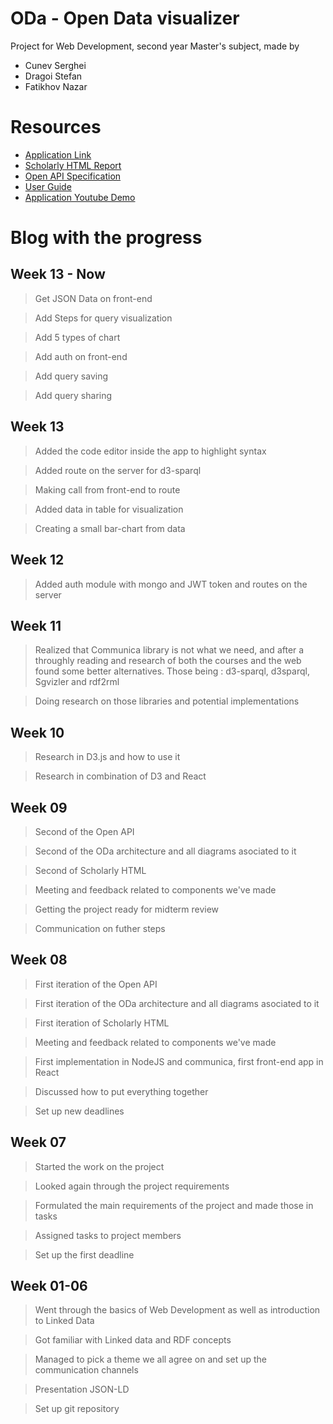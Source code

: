 # ODa - Open Data visualizer

Project for Web Development, second year Master's subject, made by 
- Cunev Serghei
- Dragoi Stefan
- Fatikhov Nazar

# Resources
- [Application Link](https://theia-oda.netlify.app/)
- [Scholarly HTML Report](https://theia-oda-specifications.netlify.app/)
- [Open API Specification](https://theia-oda-scholarly.netlify.app/)
- [User Guide](https://theia-oda-user-guide.netlify.app/)
- [Application Youtube Demo](https://www.youtube.com/watch?v=nmy383BuR-4)

# Blog with the progress

## Week 13 - Now

> Get JSON Data on front-end

> Add Steps for query visualization

> Add 5 types of chart

> Add auth on front-end

> Add query saving

> Add query sharing

## Week 13

> Added the code editor inside the app to highlight syntax

> Added route on the server for d3-sparql

> Making call from front-end to route

> Added data in table for visualization

> Creating a small bar-chart from data

## Week 12

>Added auth module with mongo and JWT token and routes on the server

## Week 11

> Realized that Communica library is not what we need, and after a throughly reading and research of both the courses and the web found some better alternatives. Those being : d3-sparql, d3sparql, Sgvizler and rdf2rml

> Doing research on those libraries and potential implementations

## Week 10

> Research in D3.js and how to use it

> Research in combination of D3 and React

## Week 09

> Second of the Open API

> Second of the ODa architecture and all diagrams asociated to it

> Second of Scholarly HTML

> Meeting and feedback related to components we've made

> Getting the project ready for midterm review

> Communication on futher steps

## Week 08

> First iteration of the Open API

> First iteration of the ODa architecture and all diagrams asociated to it

> First iteration of Scholarly HTML

> Meeting and feedback related to components we've made

> First implementation in NodeJS and communica, first front-end app in React

> Discussed how to put everything together

> Set up new deadlines


## Week 07

> Started the work on the project

> Looked again through the project requirements

> Formulated the main requirements of the project and made those in tasks

> Assigned tasks to project members

> Set up the first deadline

## Week 01-06

> Went through the basics of Web Development as well as introduction to Linked Data

> Got familiar with Linked data and RDF concepts

> Managed to pick a theme we all agree on and set up the communication channels

> Presentation JSON-LD

> Set up git repository



